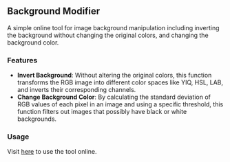 ## Background Modifier

A simple online tool for image background manipulation including inverting the background without changing the original colors, and changing the background color.

### Features

- **Invert Background**: Without altering the original colors, this function transforms the RGB image into different color spaces like YIQ, HSL, LAB, and inverts their corresponding channels.
- **Change Background Color**: By calculating the standard deviation of RGB values of each pixel in an image and using a specific threshold, this function filters out images that possibly have black or white backgrounds.

### Usage

Visit [here](https://amsterdamstudygroup.shinyapps.io/invertimage/) to use the tool online.